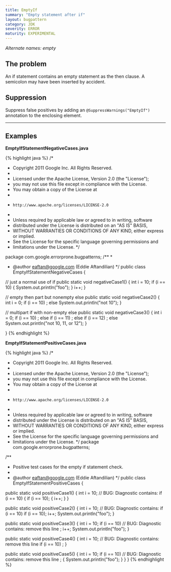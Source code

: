 ```yaml
---
title: EmptyIf
summary: "Empty statement after if"
layout: bugpattern
category: JDK
severity: ERROR
maturity: EXPERIMENTAL
---
```


<!--
*** AUTO-GENERATED, DO NOT MODIFY ***
To make changes, edit the @BugPattern annotation or the explanation in docs/bugpattern.
-->

_Alternate names: empty_

## The problem
An if statement contains an empty statement as the then clause. A semicolon may have been inserted by accident.

## Suppression
Suppress false positives by adding an `@SuppressWarnings("EmptyIf")` annotation to the enclosing element.

----------

## Examples
__EmptyIfStatementNegativeCases.java__

{% highlight java %}
/*
 * Copyright 2011 Google Inc. All Rights Reserved.
 *
 * Licensed under the Apache License, Version 2.0 (the "License");
 * you may not use this file except in compliance with the License.
 * You may obtain a copy of the License at
 *
 *     http://www.apache.org/licenses/LICENSE-2.0
 *
 * Unless required by applicable law or agreed to in writing, software
 * distributed under the License is distributed on an "AS IS" BASIS,
 * WITHOUT WARRANTIES OR CONDITIONS OF ANY KIND, either express or implied.
 * See the License for the specific language governing permissions and
 * limitations under the License.
 */

package com.google.errorprone.bugpatterns;
/**
 *
 * @author eaftan@google.com (Eddie Aftandilian)
 */
public class EmptyIfStatementNegativeCases {

  // just a normal use of if
  public static void negativeCase1() {
    int i = 10;
    if (i == 10) {
      System.out.println("foo");
    }
    i++;
  }

  // empty then part but nonempty else
  public static void negativeCase2() {
    int i = 0;
    if (i == 10)
      ;
    else
      System.out.println("not 10");
  }

  // multipart if with non-empty else
  public static void negativeCase3() {
    int i = 0;
    if (i == 10)
      ;
    else if (i == 11)
      ;
    else if (i == 12)
      ;
    else
      System.out.println("not 10, 11, or 12");
  }


}
{% endhighlight %}

__EmptyIfStatementPositiveCases.java__

{% highlight java %}
/*
 * Copyright 2011 Google Inc. All Rights Reserved.
 *
 * Licensed under the Apache License, Version 2.0 (the "License");
 * you may not use this file except in compliance with the License.
 * You may obtain a copy of the License at
 *
 *     http://www.apache.org/licenses/LICENSE-2.0
 *
 * Unless required by applicable law or agreed to in writing, software
 * distributed under the License is distributed on an "AS IS" BASIS,
 * WITHOUT WARRANTIES OR CONDITIONS OF ANY KIND, either express or implied.
 * See the License for the specific language governing permissions and
 * limitations under the License.
 */
package com.google.errorprone.bugpatterns;

/**
 * Positive test cases for the empty if statement check.
 *
 * @author eaftan@google.com (Eddie Aftandilian)
 */
public class EmptyIfStatementPositiveCases {

  public static void positiveCase1() {
    int i = 10;
    // BUG: Diagnostic contains: if (i == 10) {
    if (i == 10); {
      i++;
    }
  }

  public static void positiveCase2() {
    int i = 10;
    // BUG: Diagnostic contains: if (i == 10)
    if (i == 10);
    i++;
    System.out.println("foo");
  }

  public static void positiveCase3() {
    int i = 10;
    if (i == 10)
      // BUG: Diagnostic contains: remove this line
      ;
    i++;
    System.out.println("foo");
  }

  public static void positiveCase4() {
    int i = 10;
    // BUG: Diagnostic contains: remove this line
    if (i == 10)            ;
  }
  
  public static void positiveCase5() {
    int i = 10;
    if (i == 10)
      // BUG: Diagnostic contains: remove this line
      ;
    {
      System.out.println("foo");
    }
  }
}
{% endhighlight %}

